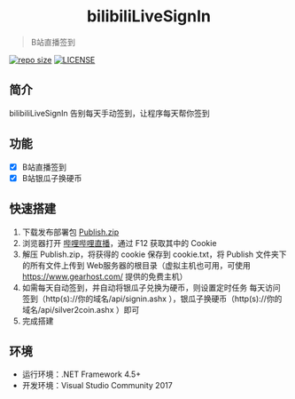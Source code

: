 <h1 align="center">bilibiliLiveSignIn</h1>

> B站直播签到

[![repo size](https://img.shields.io/github/repo-size/yiyungent/bilibiliLiveSignIn.svg?style=flat)]()
[![LICENSE](https://img.shields.io/github/license/yiyungent/bilibiliLiveSignIn.svg?style=flat)](https://mit-license.org/)

## 简介

bilibiliLiveSignIn 告别每天手动签到，让程序每天帮你签到

## 功能

- [x] B站直播签到
- [x] B站银瓜子换硬币

## 快速搭建

1. 下载发布部署包 <a href="https://github.com/yiyungent/bilibiliLiveSignIn/releases/download/v0.1.0/Publish.zip" target="_blank">Publish.zip</a>
2. 浏览器打开 <a href="https://live.bilibili.com/" target="_blank">哔哩哔哩直播</a>，通过 F12 获取其中的 Cookie
3. 解压 Publish.zip，将获得的 cookie 保存到 cookie.txt，将 Publish 文件夹下的所有文件上传到 Web服务器的根目录（虚拟主机也可用，可使用 https://www.gearhost.com/ 提供的免费主机）
4. 如需每天自动签到，并自动将银瓜子兑换为硬币，则设置定时任务 每天访问 签到（http(s)://你的域名/api/signin.ashx ），银瓜子换硬币（http(s)://你的域名/api/silver2coin.ashx ）即可
5. 完成搭建

## 环境

- 运行环境：.NET Framework 4.5+    
- 开发环境：Visual Studio Community 2017
